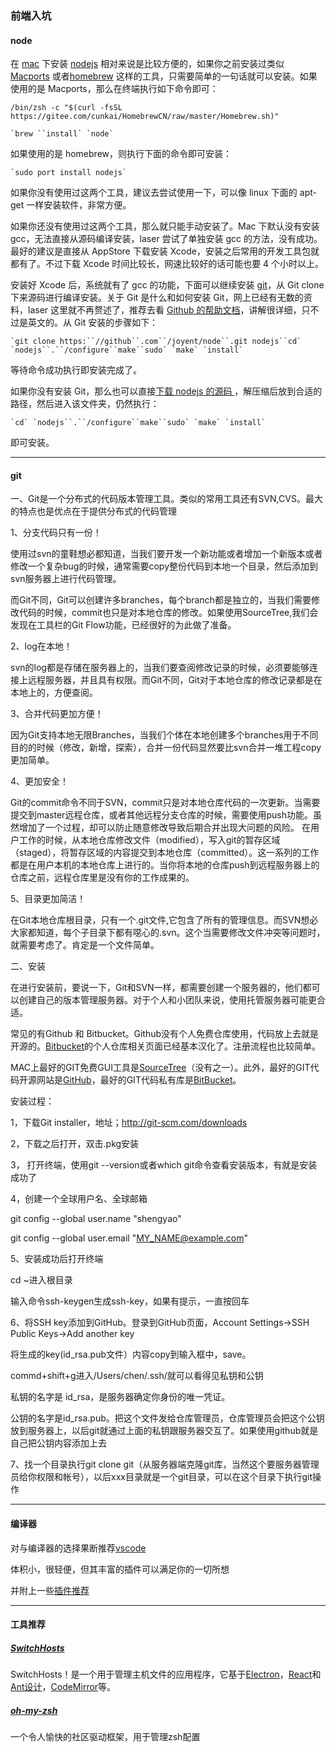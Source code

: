 ### 前端入坑

#### node

在 [mac](http://44ux.com/index.php/tag/mac/) 下安装 [nodejs](http://44ux.com/index.php/tag/nodejs-2/) 相对来说是比较方便的，如果你之前安装过类似 [Macports](http://www.macports.org/install.php) 或者[homebrew](http://mxcl.github.com/homebrew/) 这样的工具，只需要简单的一句话就可以安装。如果使用的是 Macports，那么在终端执行如下命令即可：

```
/bin/zsh -c "$(curl -fsSL https://gitee.com/cunkai/HomebrewCN/raw/master/Homebrew.sh)"
```

```
`brew ``install` `node`
```

如果使用的是 homebrew，则执行下面的命令即可安装：

```
`sudo port install nodejs`
```

如果你没有使用过这两个工具，建议去尝试使用一下，可以像 linux 下面的 apt-get 一样安装软件，非常方便。

如果你还没有使用过这两个工具，那么就只能手动安装了。Mac 下默认没有安装 gcc，无法直接从源码编译安装，laser 尝试了单独安装 gcc 的方法，没有成功。最好的建议是直接从 AppStore 下载安装 Xcode，安装之后常用的开发工具包就都有了。不过下载 Xcode 时间比较长，网速比较好的话可能也要 4 个小时以上。

安装好 Xcode 后，系统就有了 gcc 的功能，下面可以继续安装 [git](http://44ux.com/index.php/tag/git/)，从 Git clone 下来源码进行编译安装。关于 Git 是什么和如何安装 Git，网上已经有无数的资料，laser 这里就不再赘述了，推荐去看 [Github 的帮助文档](http://help.github.com/win-set-up-git/)，讲解很详细，只不过是英文的。从 Git 安装的步骤如下：

```
`git clone https:``//github``.com``/joyent/node``.git nodejs``cd` `nodejs``.``/configure``make``sudo` `make` `install`
```

等待命令成功执行即安装完成了。

如果你没有安装 Git，那么也可以直接[下载 nodejs 的源码 ](http://nodejs.org/#download)，解压缩后放到合适的路径，然后进入该文件夹，仍然执行：

```
`cd` `nodejs``.``/configure``make``sudo` `make` `install`
```

即可安装。



---



#### git

一、Git是一个分布式的代码版本管理工具。类似的常用工具还有SVN,CVS。最大的特点也是优点在于提供分布式的代码管理

1、分支代码只有一份！

使用过svn的童鞋想必都知道，当我们要开发一个新功能或者增加一个新版本或者修改一个复杂bug的时候，通常需要copy整份代码到本地一个目录，然后添加到svn服务器上进行代码管理。

而Git不同，Git可以创建许多branches，每个branch都是独立的，当我们需要修改代码的时候，commit也只是对本地仓库的修改。如果使用SourceTree,我们会发现在工具栏的Git Flow功能，已经很好的为此做了准备。

2、log在本地！

svn的log都是存储在服务器上的，当我们要查阅修改记录的时候，必须要能够连接上远程服务器，并且具有权限。而Git不同，Git对于本地仓库的修改记录都是在本地上的，方便查阅。

3、合并代码更加方便！

因为Git支持本地无限Branches，当我们个体在本地创建多个branches用于不同目的的时候（修改，新增，探索），合并一份代码显然要比svn合并一堆工程copy更加简单。

4、更加安全！

Git的commit命令不同于SVN，commit只是对本地仓库代码的一次更新。当需要提交到master远程仓库，或者其他远程分支仓库的时候，需要使用push功能。虽然增加了一个过程，却可以防止随意修改导致后期合并出现大问题的风险。 在用户工作的时候，从本地仓库修改文件（modified），写入git的暂存区域（staged），将暂存区域的内容提交到本地仓库（committed）。这一系列的工作都是在用户本机的本地仓库上进行的。当你将本地的仓库push到远程服务器上的仓库之前，远程仓库里是没有你的工作成果的。

5、目录更加简洁！

在Git本地仓库根目录，只有一个.git文件,它包含了所有的管理信息。而SVN想必大家都知道，每个子目录下都有噁心的.svn。这个当需要修改文件冲突等问题时，就需要考虑了。肯定是一个文件简单。

 

二、安装



在进行安装前，要说一下，Git和SVN一样，都需要创建一个服务器的，他们都可以创建自己的版本管理服务器。对于个人和小团队来说，使用托管服务器可能更合适。

常见的有Github 和 Bitbucket。Github没有个人免费仓库使用，代码放上去就是开源的。[Bitbucket](https://bitbucket.org/)的个人仓库相关页面已经基本汉化了。注册流程也比较简单。

MAC上最好的GIT免费GUI工具是[SourceTree](http://www.sourcetreeapp.com/)（没有之一）。此外，最好的GIT代码开源网站是[GitHub](https://github.com/)，最好的GIT代码私有库是[BitBucket](https://bitbucket.org/)。

安装过程：

1，下载Git installer，地址；<http://git-scm.com/downloads>

2，下载之后打开，双击.pkg安装

3， 打开终端，使用git --version或者which git命令查看安装版本，有就是安装成功了

4，创建一个全球用户名、全球邮箱

git config --global user.name "shengyao"

git config --global user.email "MY_NAME@example.com"

5、安装成功后打开终端

cd ~进入根目录

输入命令ssh-keygen生成ssh-key，如果有提示，一直按回车

6、将SSH key添加到GitHub。登录到GitHub页面，Account Settings->SSH Public Keys->Add another key

将生成的key(id_rsa.pub文件）内容copy到输入框中，save。

commd+shift+g进入/Users/chen/.ssh/就可以看得见私钥和公钥

私钥的名字是 id_rsa，是服务器确定你身份的唯一凭证。

公钥的名字是id_rsa.pub。把这个文件发给仓库管理员，仓库管理员会把这个公钥放到服务器上，以后git就通过上面的私钥跟服务器交互了。如果使用github就是自己把公钥内容添加上去

7、找一个目录执行git clone git（从服务器端克隆git库，当然这个要服务器管理员给你权限和帐号），以后xxx目录就是一个git目录，可以在这个目录下执行git操作



---



#### 编译器

对与编译器的选择果断推荐[vscode](https://code.visualstudio.com/)

体积小，很轻便，但其丰富的插件可以满足你的一切所想

并附上一些[插件推荐](https://blog.csdn.net/shenxianhui1995/article/details/81604818)



---



#### 工具推荐

##### [SwitchHosts](<https://github.com/oldj/SwitchHosts>)

SwitchHosts！是一个用于管理主机文件的应用程序，它基于[Electron](http://electron.atom.io/)，[React](https://facebook.github.io/react/)和[Ant设计](https://ant.design/)，[CodeMirror](http://codemirror.net/)等。

##### [oh-my-zsh](<https://github.com/robbyrussell/oh-my-zsh>)

一个令人愉快的社区驱动框架，用于管理zsh配置

